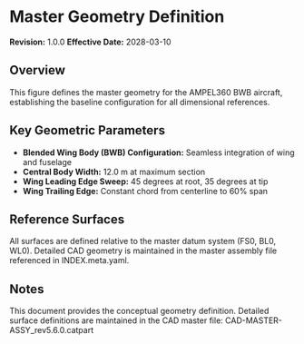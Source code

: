 # Master Geometry Definition
**Revision:** 1.0.0
**Effective Date:** 2028-03-10

## Overview
This figure defines the master geometry for the AMPEL360 BWB aircraft, establishing the baseline configuration for all dimensional references.

## Key Geometric Parameters
- **Blended Wing Body (BWB) Configuration:** Seamless integration of wing and fuselage
- **Central Body Width:** 12.0 m at maximum section
- **Wing Leading Edge Sweep:** 45 degrees at root, 35 degrees at tip
- **Wing Trailing Edge:** Constant chord from centerline to 60% span

## Reference Surfaces
All surfaces are defined relative to the master datum system (FS0, BL0, WL0). Detailed CAD geometry is maintained in the master assembly file referenced in INDEX.meta.yaml.

## Notes
This document provides the conceptual geometry definition. Detailed surface definitions are maintained in the CAD master file: CAD-MASTER-ASSY_rev5.6.0.catpart
